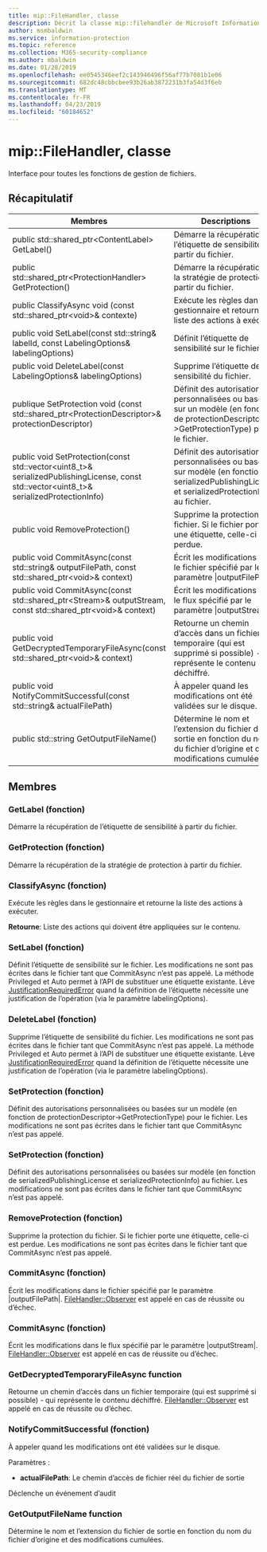 ```yaml
---
title: mip::FileHandler, classe
description: Décrit la classe mip::filehandler de Microsoft Information Protection (MIP) SDK.
author: msmbaldwin
ms.service: information-protection
ms.topic: reference
ms.collection: M365-security-compliance
ms.author: mbaldwin
ms.date: 01/28/2019
ms.openlocfilehash: ee0545346eef2c143946496f56af77b7081b1e06
ms.sourcegitcommit: 682dc48cbbcbee93b26ab3872231b3fa54d3f6eb
ms.translationtype: MT
ms.contentlocale: fr-FR
ms.lasthandoff: 04/23/2019
ms.locfileid: "60184652"
---
```

# <a name="class-mipfilehandler"></a>mip::FileHandler, classe 
Interface pour toutes les fonctions de gestion de fichiers.
  
## <a name="summary"></a>Récapitulatif
 Membres                        | Descriptions                                
--------------------------------|---------------------------------------------
public std::shared_ptr\<ContentLabel\> GetLabel()  |  Démarre la récupération de l’étiquette de sensibilité à partir du fichier.
public std::shared_ptr\<ProtectionHandler\> GetProtection()  |  Démarre la récupération de la stratégie de protection à partir du fichier.
public ClassifyAsync void (const std::shared_ptr\<void\>& contexte)  |  Exécute les règles dans le gestionnaire et retourne la liste des actions à exécuter.
public void SetLabel(const std::string& labelId, const LabelingOptions& labelingOptions)  |  Définit l’étiquette de sensibilité sur le fichier.
public void DeleteLabel(const LabelingOptions& labelingOptions)  |  Supprime l’étiquette de sensibilité du fichier.
publique SetProtection void (const std::shared_ptr\<ProtectionDescriptor\>& protectionDescriptor)  |  Définit des autorisations personnalisées ou basées sur un modèle (en fonction de protectionDescriptor->GetProtectionType) pour le fichier.
public void SetProtection(const std::vector\<uint8_t\>& serializedPublishingLicense, const std::vector\<uint8_t\>& serializedProtectionInfo)  |  Définit des autorisations personnalisées ou basées sur modèle (en fonction de serializedPublishingLicense et serializedProtectionInfo) au fichier.
public void RemoveProtection()  |  Supprime la protection du fichier. Si le fichier porte une étiquette, celle-ci est perdue.
public void CommitAsync(const std::string& outputFilePath, const std::shared_ptr\<void\>& context) | Écrit les modifications dans le fichier spécifié par le paramètre \|outputFilePath\ |  .
public void CommitAsync(const std::shared_ptr\<Stream\>& outputStream, const std::shared_ptr\<void\>& context) | Écrit les modifications dans le flux spécifié par le paramètre \|outputStream\ |  .
public void GetDecryptedTemporaryFileAsync(const std::shared_ptr\<void\>& context)  |  Retourne un chemin d’accès dans un fichier temporaire (qui est supprimé si possible) - qui représente le contenu déchiffré.
public void NotifyCommitSuccessful(const std::string& actualFilePath)  |  À appeler quand les modifications ont été validées sur le disque.
public std::string GetOutputFileName()  |  Détermine le nom et l’extension du fichier de sortie en fonction du nom du fichier d’origine et des modifications cumulées.
  
## <a name="members"></a>Membres
  
### <a name="getlabel-function"></a>GetLabel (fonction)
Démarre la récupération de l’étiquette de sensibilité à partir du fichier.
  
### <a name="getprotection-function"></a>GetProtection (fonction)
Démarre la récupération de la stratégie de protection à partir du fichier.
  
### <a name="classifyasync-function"></a>ClassifyAsync (fonction)
Exécute les règles dans le gestionnaire et retourne la liste des actions à exécuter.

  
**Retourne**: Liste des actions qui doivent être appliquées sur le contenu.
  
### <a name="setlabel-function"></a>SetLabel (fonction)
Définit l’étiquette de sensibilité sur le fichier.
Les modifications ne sont pas écrites dans le fichier tant que CommitAsync n’est pas appelé. La méthode Privileged et Auto permet à l’API de substituer une étiquette existante. Lève [JustificationRequiredError](class_mip_justificationrequirederror.md) quand la définition de l’étiquette nécessite une justification de l’opération (via le paramètre labelingOptions).
  
### <a name="deletelabel-function"></a>DeleteLabel (fonction)
Supprime l’étiquette de sensibilité du fichier.
Les modifications ne sont pas écrites dans le fichier tant que CommitAsync n’est pas appelé. La méthode Privileged et Auto permet à l’API de substituer une étiquette existante. Lève [JustificationRequiredError](class_mip_justificationrequirederror.md) quand la définition de l’étiquette nécessite une justification de l’opération (via le paramètre labelingOptions).
  
### <a name="setprotection-function"></a>SetProtection (fonction)
Définit des autorisations personnalisées ou basées sur un modèle (en fonction de protectionDescriptor->GetProtectionType) pour le fichier.
Les modifications ne sont pas écrites dans le fichier tant que CommitAsync n’est pas appelé.
  
### <a name="setprotection-function"></a>SetProtection (fonction)
Définit des autorisations personnalisées ou basées sur modèle (en fonction de serializedPublishingLicense et serializedProtectionInfo) au fichier.
Les modifications ne sont pas écrites dans le fichier tant que CommitAsync n’est pas appelé.
  
### <a name="removeprotection-function"></a>RemoveProtection (fonction)
Supprime la protection du fichier. Si le fichier porte une étiquette, celle-ci est perdue.
Les modifications ne sont pas écrites dans le fichier tant que CommitAsync n’est pas appelé.
  
### <a name="commitasync-function"></a>CommitAsync (fonction)
Écrit les modifications dans le fichier spécifié par le paramètre |outputFilePath|.
[FileHandler::Observer](class_mip_filehandler_observer.md) est appelé en cas de réussite ou d’échec.
  
### <a name="commitasync-function"></a>CommitAsync (fonction)
Écrit les modifications dans le flux spécifié par le paramètre |outputStream|.
[FileHandler::Observer](class_mip_filehandler_observer.md) est appelé en cas de réussite ou d’échec.
  
### <a name="getdecryptedtemporaryfileasync-function"></a>GetDecryptedTemporaryFileAsync function
Retourne un chemin d’accès dans un fichier temporaire (qui est supprimé si possible) - qui représente le contenu déchiffré.
[FileHandler::Observer](class_mip_filehandler_observer.md) est appelé en cas de réussite ou d’échec.
  
### <a name="notifycommitsuccessful-function"></a>NotifyCommitSuccessful (fonction)
À appeler quand les modifications ont été validées sur le disque.

Paramètres :  
* **actualFilePath**: Le chemin d’accès de fichier réel du fichier de sortie 


Déclenche un événement d’audit
  
### <a name="getoutputfilename-function"></a>GetOutputFileName function
Détermine le nom et l’extension du fichier de sortie en fonction du nom du fichier d’origine et des modifications cumulées.